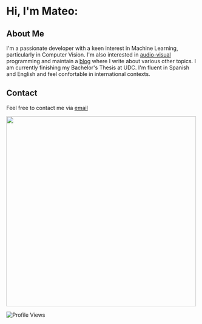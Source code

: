 # Hi, I'm Mateo: 

## About Me
I'm a passionate developer with a keen interest in Machine Learning, particularly in Computer Vision. I'm also interested in [audio-visual](https://www.youtube.com/@mateo_19182/videos) programming and maintain a [blog](blog.m19182.dev) where I write about various other topics. I am currently finishing my Bachelor's Thesis at UDC. I'm fluent in Spanish and English and feel confortable in international contexts.

## Contact

Feel free to contact me via [email](mailto:mateoamadoares@gmail.com)

<img src="http://github-profile-summary-cards.vercel.app/api/cards/profile-details?username=mateo19182&theme=nord_dark" width="500">


![Profile Views](https://komarev.com/ghpvc/?username=mateo19182)
